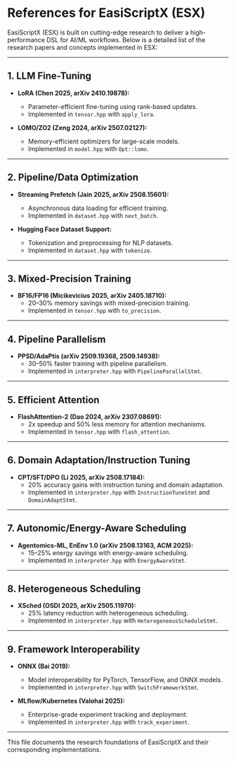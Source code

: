 # References for EasiScriptX (ESX)

EasiScriptX (ESX) is built on cutting-edge research to deliver a high-performance DSL for AI/ML workflows. Below is a detailed list of the research papers and concepts implemented in ESX:

---

## 1. LLM Fine-Tuning
- **LoRA (Chen 2025, arXiv 2410.19878):**
  - Parameter-efficient fine-tuning using rank-based updates.
  - Implemented in `tensor.hpp` with `apply_lora`.

- **LOMO/ZO2 (Zeng 2024, arXiv 2507.02127):**
  - Memory-efficient optimizers for large-scale models.
  - Implemented in `model.hpp` with `Opt::lomo`.

---

## 2. Pipeline/Data Optimization
- **Streaming Prefetch (Jain 2025, arXiv 2508.15601):**
  - Asynchronous data loading for efficient training.
  - Implemented in `dataset.hpp` with `next_batch`.

- **Hugging Face Dataset Support:**
  - Tokenization and preprocessing for NLP datasets.
  - Implemented in `dataset.hpp` with `tokenize`.

---

## 3. Mixed-Precision Training
- **BF16/FP16 (Micikevicius 2025, arXiv 2405.18710):**
  - 20–30% memory savings with mixed-precision training.
  - Implemented in `tensor.hpp` with `to_precision`.

---

## 4. Pipeline Parallelism
- **PPSD/AdaPtis (arXiv 2509.19368, 2509.14938):**
  - 30–50% faster training with pipeline parallelism.
  - Implemented in `interpreter.hpp` with `PipelineParallelStmt`.

---

## 5. Efficient Attention
- **FlashAttention-2 (Dao 2024, arXiv 2307.08691):**
  - 2x speedup and 50% less memory for attention mechanisms.
  - Implemented in `tensor.hpp` with `flash_attention`.

---

## 6. Domain Adaptation/Instruction Tuning
- **CPT/SFT/DPO (Li 2025, arXiv 2508.17184):**
  - 20% accuracy gains with instruction tuning and domain adaptation.
  - Implemented in `interpreter.hpp` with `InstructionTuneStmt` and `DomainAdaptStmt`.

---

## 7. Autonomic/Energy-Aware Scheduling
- **Agentomics-ML, EnEnv 1.0 (arXiv 2508.13163, ACM 2025):**
  - 15–25% energy savings with energy-aware scheduling.
  - Implemented in `interpreter.hpp` with `EnergyAwareStmt`.

---

## 8. Heterogeneous Scheduling
- **XSched (OSDI 2025, arXiv 2505.11970):**
  - 25% latency reduction with heterogeneous scheduling.
  - Implemented in `interpreter.hpp` with `HeterogeneousScheduleStmt`.

---

## 9. Framework Interoperability
- **ONNX (Bai 2019):**
  - Model interoperability for PyTorch, TensorFlow, and ONNX models.
  - Implemented in `interpreter.hpp` with `SwitchFrameworkStmt`.

- **MLflow/Kubernetes (Valohai 2025):**
  - Enterprise-grade experiment tracking and deployment.
  - Implemented in `interpreter.hpp` with `track_experiment`.

---

This file documents the research foundations of EasiScriptX and their corresponding implementations.